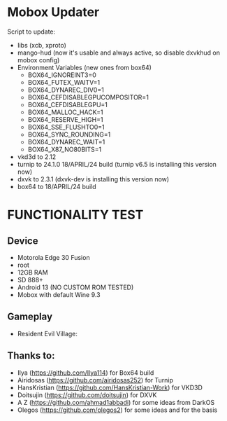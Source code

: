# Mobox Updater
Script to update:
- libs (xcb, xproto)
- mango-hud (now it's usable and always active, so disable dxvkhud on mobox config)
- Environment Variables (new ones from box64)
  - BOX64_IGNOREINT3=0
  - BOX64_FUTEX_WAITV=1
  - BOX64_DYNAREC_DIV0=1
  - BOX64_CEFDISABLEGPUCOMPOSITOR=1
  - BOX64_CEFDISABLEGPU=1
  - BOX64_MALLOC_HACK=1
  - BOX64_RESERVE_HIGH=1
  - BOX64_SSE_FLUSHTO0=1
  - BOX64_SYNC_ROUNDING=1
  - BOX64_DYNAREC_WAIT=1
  - BOX64_X87_NO80BITS=1
- vkd3d to 2.12
- turnip to 24.1.0 18/APRIL/24 build (turnip v6.5 is installing this version now)
- dxvk to 2.3.1 (dxvk-dev is installing this version now)
- box64 to 18/APRIL/24 build

# FUNCTIONALITY TEST

## Device
  - Motorola Edge 30 Fusion
  - root
  - 12GB RAM
  - SD 888+
  - Android 13 (NO CUSTOM ROM TESTED)
  - Mobox with default Wine 9.3
## Gameplay
  - Resident Evil Village:
  
## Thanks to:
  - Ilya (https://github.com/Ilya114) for Box64 build
  - Airidosas (https://github.com/airidosas252) for Turnip
  - HansKristian (https://github.com/HansKristian-Work) for VKD3D
  - Doitsujin (https://github.com/doitsujin) for DXVK
  - A Z (https://github.com/ahmad1abbadi) for some ideas from DarkOS
  - Olegos (https://github.com/olegos2) for some ideas and for the basis
